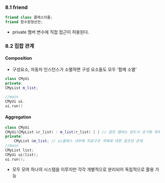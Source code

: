 ### 8.1 friend
```c++
friend class 클래스이름;
friend 함수원형선언;
```
- private 멤버 변수에 직접 접근이 허용된다.
### 8.2 집합 관계
#### Composition
- 구성요소, 자동차 인스턴스가 소멸하면 구성 요소들도 모두 '함께 소멸'
```c++
class CMyUi
private:
CMyList m_list;

//main
CMyUi ui.
ui.run()
```
#### Aggregation
```c++
class CMyUi
CMyUi(CMyList &r_list) : m_list(r_list) { } // 참조 멤버는 반드시 초기화 목록을 이용해 초기화해야 한다.
private:
	CMyList &m_list; // ui클래스 내부에 자료구조 객체에 대한 참조만 존재
//main
CMyList list;
CMyUi ui(list);
ui.run();
```
- 모두 모여 하나의 시스템을 이루지만 각각 개별적으로 분리되어 독립적으로 활용 가능

